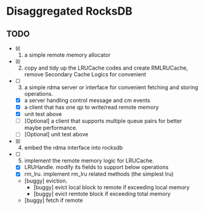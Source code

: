 # Disaggregated RocksDB

## TODO

- [x] 1. a simple remote memory allocator
- [x] 2. copy and tidy up the LRUCache codes and create RMLRUCache, remove Secondary Cache Logics for convenient
- [ ] 3. a simple rdma server or interface for convenient fetching and storing operations.
  - [x] a server handling control message and cm events
  - [x] a client that has one qp to write/read remote memory 
  - [x] unit test above
  - [ ] [Optional] a client that supports multiple queue pairs for better maybe performance.
  - [ ] [Optional] unit test above
- [x] 4. embed the rdma interface into rocksdb
- [ ] 5. implement the remote memory logic for LRUCache.
  - [x] LRUHandle. modify its fields to support below operations
  - [x] rm_lru. implement rm_lru related methods (the simplest lru)
  - [buggy] eviction. 
    - [buggy] evict local block to remote if exceeding local memory
    - [buggy] evict remtote block if exceeding total memory
  - [buggy] fetch if remote

